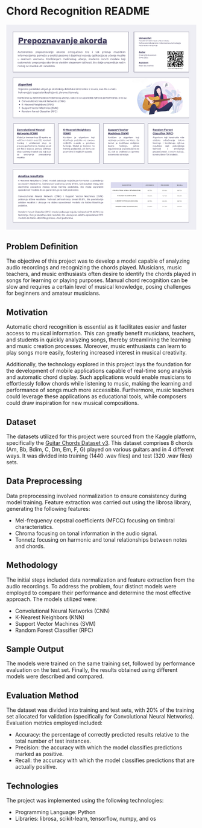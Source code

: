 # Chord Recognition README

 ![Poster](Poster.png)

## Problem Definition
The objective of this project was to develop a model capable of analyzing audio recordings and recognizing the chords played. Musicians, music teachers, and music enthusiasts often desire to identify the chords played in songs for learning or playing purposes. Manual chord recognition can be slow and requires a certain level of musical knowledge, posing challenges for beginners and amateur musicians.

## Motivation
Automatic chord recognition is essential as it facilitates easier and faster access to musical information. This can greatly benefit musicians, teachers, and students in quickly analyzing songs, thereby streamlining the learning and music creation processes. Moreover, music enthusiasts can learn to play songs more easily, fostering increased interest in musical creativity.

Additionally, the technology explored in this project lays the foundation for the development of mobile applications capable of real-time song analysis and automatic chord display. Such applications would enable musicians to effortlessly follow chords while listening to music, making the learning and performance of songs much more accessible. Furthermore, music teachers could leverage these applications as educational tools, while composers could draw inspiration for new musical compositions.

## Dataset
The datasets utilized for this project were sourced from the Kaggle platform, specifically the [Guitar Chords Dataset v3](https://www.kaggle.com/mattcarter865/guitar-chords-dataset-v3). This dataset comprises 8 chords (Am, Bb, Bdim, C, Dm, Em, F, G) played on various guitars and in 4 different ways. It was divided into training (1440 .wav files) and test (320 .wav files) sets.

## Data Preprocessing
Data preprocessing involved normalization to ensure consistency during model training. Feature extraction was carried out using the librosa library, generating the following features:
- Mel-frequency cepstral coefficients (MFCC) focusing on timbral characteristics.
- Chroma focusing on tonal information in the audio signal.
- Tonnetz focusing on harmonic and tonal relationships between notes and chords.

## Methodology
The initial steps included data normalization and feature extraction from the audio recordings. To address the problem, four distinct models were employed to compare their performance and determine the most effective approach. The models utilized were:
- Convolutional Neural Networks (CNN)
- K-Nearest Neighbors (KNN)
- Support Vector Machines (SVM)
- Random Forest Classifier (RFC)

## Sample Output
The models were trained on the same training set, followed by performance evaluation on the test set. Finally, the results obtained using different models were described and compared.

## Evaluation Method
The dataset was divided into training and test sets, with 20% of the training set allocated for validation (specifically for Convolutional Neural Networks). Evaluation metrics employed included:
- Accuracy: the percentage of correctly predicted results relative to the total number of test instances.
- Precision: the accuracy with which the model classifies predictions marked as positive.
- Recall: the accuracy with which the model classifies predictions that are actually positive.

## Technologies
The project was implemented using the following technologies:
- Programming Language: Python
- Libraries: librosa, scikit-learn, tensorflow, numpy, and os
